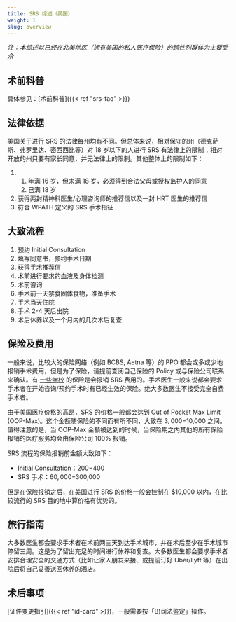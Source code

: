 ```yaml
---
title: SRS 综述（美国）
weight: 1
slug: overview
---
```


*注：本综述以已经在北美地区（拥有美国的私人医疗保险）的跨性别群体为主要受众*

## 术前科普

具体参见：[术前科普]({{< ref "srs-faq" >}})

## 法律依据

美国关于进行 SRS 的法律每州均有不同。但总体来说，相对保守的州（德克萨斯、弗罗里达、密西西比等）对 18 岁以下的人进行 SRS 有法律上的限制；相对开放的州只要有家长同意，并无法律上的限制。其他整体上的限制如下：

<!-- markdownlint-disable -->

1. 1. 年满 16 岁，但未满 18 岁，必须得到合法父母或授权监护人的同意
   1. 已满 18 岁
1. 获得两封精神科医生/心理咨询师的推荐信以及一封 HRT 医生的推荐信
1. 符合 WPATH 定义的 SRS 手术指征

<!-- markdownlint-restore -->

## 大致流程

1. 预约 Initial Consultation
1. 填写同意书，预约手术日期
1. 获得手术推荐信
1. 术前进行要求的血液及身体检测
1. 术前咨询
1. 手术前一天禁食固体食物，准备手术
1. 手术当天住院
1. 手术 2-4 天后出院
1. 术后休养以及一个月内的几次术后复查

## 保险及费用

一般来说，比较大的保险网络（例如 BCBS, Aetna 等）的 PPO 都会或多或少地报销手术费用，但是为了保险，请提前查阅自己保险的 Policy 或与保险公司联系来确认。有 [一些学校](https://github.com/KristallWang/Transgender-lost-years/blob/master/0001_Education/Oversea/In_US/%E5%8F%AF%E4%BB%A5%E6%8A%A5%E9%94%80HRT%26SRS%E7%9A%84%E7%BE%8E%E5%9B%BD%E5%A4%A7%E5%AD%A6%E7%9A%84%E6%B8%85%E5%8D%95.md) 的保险是会报销 SRS 费用的。手术医生一般来说都会要求手术者在开始咨询/预约手术时有已经生效的保险。绝大多数医生不接受完全自费手术者。

由于美国医疗价格的高昂，SRS 的价格一般都会达到 Out of Pocket Max Limit (OOP-Max)。这个金额随保险的不同而有所不同，大致在 $3,000-$10,000 之间。值得注意的是，当 OOP-Max 金额被达到的时候，当保险期之内其他的所有保险报销的医疗服务均会由保险公司 100% 报销。

SRS 流程的保险报销前金额大致如下：

- Initial Consultation：$200-$400
- SRS 手术：$60,000-$300,000

但是在保险报销之后，在美国进行 SRS 的价格一般会控制在 $10,000 以内，在比较流行的 SRS 目的地中算价格有优势的。

## 旅行指南

大多数医生都会要求手术者在术前两三天到达手术城市，并在术后至少在手术城市停留三周。这是为了留出充足的时间进行休养和复查。大多数医生都会要求手术者安排合理安全的交通方式（比如让家人朋友来接、或提前订好 Uber/Lyft 等）在出院后将自己妥善送回休养的酒店。

## 术后事项

[证件变更指引]({{< ref "id-card" >}})，一般需要按「B)司法鉴定」操作。
